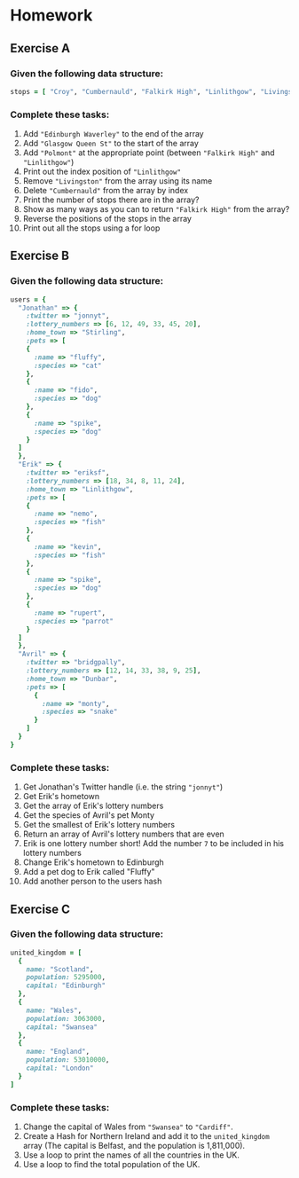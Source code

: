 # Homework

## Exercise A

### Given the following data structure:

```ruby
stops = [ "Croy", "Cumbernauld", "Falkirk High", "Linlithgow", "Livingston", "Haymarket" ]
```

### Complete these tasks:

1. Add `"Edinburgh Waverley"` to the end of the array
2. Add `"Glasgow Queen St"` to the start of the array
3. Add `"Polmont"` at the appropriate point (between `"Falkirk High"` and `"Linlithgow"`)
4. Print out the index position of `"Linlithgow"`
5. Remove `"Livingston"` from the array using its name
6. Delete `"Cumbernauld"` from the array by index
7. Print the number of stops there are in the array?
8. Show as many ways as you can to return `"Falkirk High"` from the array?
9. Reverse the positions of the stops in the array
10. Print out all the stops using a for loop

## Exercise B

### Given the following data structure:

```ruby
users = {
  "Jonathan" => {
    :twitter => "jonnyt",
    :lottery_numbers => [6, 12, 49, 33, 45, 20],
    :home_town => "Stirling",
    :pets => [
    {
      :name => "fluffy",
      :species => "cat"
    },
    {
      :name => "fido",
      :species => "dog"
    },
    {
      :name => "spike",
      :species => "dog"
    }
  ]  
  },
  "Erik" => {
    :twitter => "eriksf",
    :lottery_numbers => [18, 34, 8, 11, 24],
    :home_town => "Linlithgow",
    :pets => [
    {
      :name => "nemo",
      :species => "fish"
    },
    {
      :name => "kevin",
      :species => "fish"
    },
    {
      :name => "spike",
      :species => "dog"
    },
    {
      :name => "rupert",
      :species => "parrot"
    }
  ]
  },
  "Avril" => {
    :twitter => "bridgpally",
    :lottery_numbers => [12, 14, 33, 38, 9, 25],
    :home_town => "Dunbar",
    :pets => [
      {
        :name => "monty",
        :species => "snake"
      }
    ]
  }
}
```

### Complete these tasks:

1. Get Jonathan's Twitter handle (i.e. the string `"jonnyt"`)
2. Get Erik's hometown
3. Get the array of Erik's lottery numbers
4. Get the species of Avril's pet Monty
5. Get the smallest of Erik's lottery numbers
6. Return an array of Avril's lottery numbers that are even
7. Erik is one lottery number short! Add the number `7` to be included in his lottery numbers
8. Change Erik's hometown to Edinburgh
9. Add a pet dog to Erik called "Fluffy"
10. Add another person to the users hash


## Exercise C

### Given the following data structure:

```ruby
united_kingdom = [
  {
    name: "Scotland",
    population: 5295000,
    capital: "Edinburgh"
  },
  {
    name: "Wales",
    population: 3063000,
    capital: "Swansea"
  },
  {
    name: "England",
    population: 53010000,
    capital: "London"
  }
]
```
### Complete these tasks:

1. Change the capital of Wales from `"Swansea"` to `"Cardiff"`.
2. Create a Hash for Northern Ireland and add it to the `united_kingdom` array (The capital is Belfast, and the population is 1,811,000).
3. Use a loop to print the names of all the countries in the UK.
4. Use a loop to find the total population of the UK.

